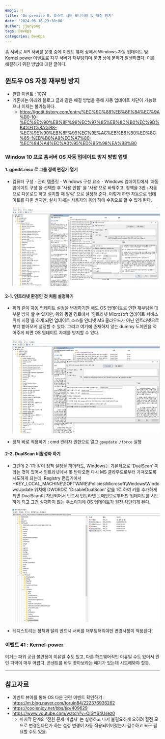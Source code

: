 ```yaml
---
emoji: 🧢
title: 'On-premise 8. 호스트 서버 모니터링 및 꺼짐 방지' 
date: '2024-06-16 23:30:00'
author: jjunyong
tags: DevOps
categories: DevOps
---
```


홈 서버로 API 서버를 운영 중에 이벤트 뷰어 상에서 Windows 자동 업데이트 및 Kernel power 이벤트로 자꾸 서버가 재부팅되며 운영 상에 문제가 발생하였다.
이를 해결하기 위한 방법에 대한 글이다.

## 윈도우 OS 자동 재부팅 방지
- 관련 이벤트 : 1074
- 기존에는 아래와 블로그 글과 같은 해결 방법을 통해 자동 업데이트 차단이 가능했으나 이제는 불가능하다.
  - https://igotit.tistory.com/entry/%EC%9C%88%EB%8F%84%EC%9A%B0-10-%EC%9E%90%EB%8F%99%EC%97%85%EB%8D%B0%EC%9D%B4%ED%8A%B8-%EC%9E%90%EB%8F%99%EC%9E%AC%EB%B6%80%ED%8C%85-%EB%B0%A9%EC%A7%80-%EC%84%A4%EC%A0%95%ED%95%98%EA%B8%B0

### Window 10 프로 홈서버 OS 자동 업데이트 방지 방법 업뎃
#### 1. gpedit.msc 로 그룹 정책 편집기 열기 
- 컴퓨터 구성 - 관리 템플릿 - Windows 구성 요소 - Windows 업데이트에서 '자동 업데이트 구성'을 선택한 후 '사용 안함' 을 '사용'으로 바꿔주고, 정책을 3번 : 자동으로 다운로드 하고 설치할 때 알림' 으로 설정해 준다. 이렇게 하면 자동으로 업데이트를 다운 받지만, 설치 자체는 사용자의 동의 하에 수동으로 할 수 있게 된다. 

  ![image1.png](./image1.png)

#### 2-1. 인트라넷 환경인 것 처럼 설정하기
- 위와 같이 자동 업데이트 설정을 변경하기만 해도 OS 업데이트로 인한 재부팅을 대부분 방지 할 수 있지만, 위와 동일 경로에서 '인트라넷 Microsoft 업데이트 서비스 위치 지정'을 하게 되면 업데이트 소스를 인터넷 MS 클라우드가 아닌 인트라넷으로부터 받아오게 설정할 수 있다. 그리고 여기에 존재하지 않는 dummy 도메인을 적어주게 되면 OS 업데이트 자체를 방지할 수 있다. 

  ![image2.png](./image2.png)
- 정책 바로 적용하기 : cmd 관리자 권한으로 열고 `gpupdate /force` 실행 

#### 2-2. DualScan 비활성화 하기
- 그런데 2-1과 같이 정책 설정을 하더라도, Windows는 기본적으로 'DualScan' 이라는 것이 있어서 인트라넷에서 못 받아오면 다시 MS 클라우드로부터 가져오도록 시도하게 되는데, Registry 편집기에서 HKEY_LOCAL_MACHINE\SOFTWARE\Policies\Microsoft\Windows\WindowsUpdate 위치에 DWORD로 'DisableDualScan' 값을 1로 하여 키를 추가하게 되면 DualScan이 차단되어서 반드시 인트라넷 도메인으로부터만 업데이트를 시도하게 되고 그건 실재하지 않는 주소이기에 OS 업데이트가 원천 차단되게 된다. 

  ![image3.png](./image3.png)
  <br>

- 레지스트리는 정책과 달리 반드시 서버를 재부팅해줘야만 변경사항이 적용된다! 

### 이벤트 41 : Kernel-power 
이거는 파워 공급 불안정이 이유일 수도 있고, 다른 하드웨어적인 이유일 수도 있어서 원인 파악이 매우 어렵다. 
콘센트를 바꿔 꽂아보라는 얘기가 있는데 시도해봐야 할듯. 

---
## 참고자료
- 이벤트 뷰어를 통해 OS 다운 관련 이벤트 확인하기 : https://m.blog.naver.com/toruin84/222376936262
- https://coolenjoy.net/bbs/tip/409629
- https://www.youtube.com/watch?v=OlGY64Usez0
  - 마지막 단계의 '전원 문제 마법사' 는 실행하고 나서 불필요하게 오히려 절전 모드로 변경된다던가 하는 설정 변경이 자동 적용되어버렸는지 검수하고 복구 필요할 수도 있음. 
